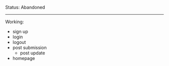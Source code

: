 Status: Abandoned

---

Working:


+ sign up
+ login
+ logout
+ post submission
    + post update
+ homepage